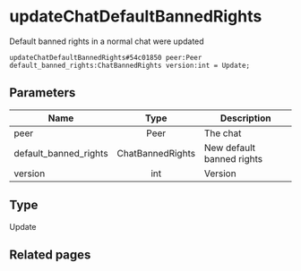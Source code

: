 # updateChatDefaultBannedRights
Default banned rights in a normal chat were updated

```
updateChatDefaultBannedRights#54c01850 peer:Peer default_banned_rights:ChatBannedRights version:int = Update;
```

## Parameters
| Name | Type | Description |
| ---- | :----: | ----------- |
| peer | Peer | The chat |
| default_banned_rights | ChatBannedRights | New default banned rights |
| version | int | Version |


## Type
Update

## Related pages
